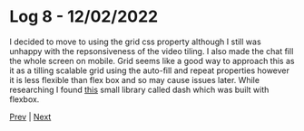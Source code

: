 # Log 8 - 12/02/2022

I decided to move to using the grid css property although I still was unhappy with the repsonsiveness of the video tiling. I also made the chat fill the whole screen on mobile. Grid seems like a good way to approach this as it as a tilling scalable grid using the auto-fill and repeat properties however it is less flexible than flex box and so may cause issues later. While researching I found [this](https://github.com/Alicunde/Videoconference-Dish-CSS-JS) small library called dash which was built with flexbox. 

[Prev](11022022.md) | [Next](13022022.md)